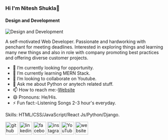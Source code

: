### Hi I'm Nitesh Shukla👋
#### Design and Development
![Design and Development](https://pbs.twimg.com/profile_banners/1214956097296953344/1623826429/1080x360)

A self-motivated Web Developer. Passionate
and hardworking with penchant for meeting
deadlines. Interested in exploring things and
learning many new things and also in role with company promoting best practices and offering diverse customer projects.

- 🔭 I’m currently looking for opportunity.
- 🌱 I’m currently learning MERN Stack.
- 👯 I’m looking to collaborate on Youtube.
- 💬 Ask me about Python or anytech related stuff.
- 📫 How to reach me:-[Website](https://niteshshukla.netlify.app/)
- 😄 Pronouns: He/His.
- ⚡ Fun fact:-Listening Songs 2-3 hour's everyday.


Skills: HTML/CSS/JavaScript/React Js/Python/Django.





[<img src='https://cdn.jsdelivr.net/npm/simple-icons@3.0.1/icons/github.svg' alt='github' height='40'>](https://github.com/Nitesh-10-shukla)    [<img src='https://cdn.jsdelivr.net/npm/simple-icons@3.0.1/icons/linkedin.svg' alt='linkedin' height='40'>](https://www.linkedin.com/in/NiteshShukla/)  [<img src='https://cdn.jsdelivr.net/npm/simple-icons@3.0.1/icons/facebook.svg' alt='facebook' height='40'>](https://www.facebook.com/NiteshShukla)  [<img src='https://cdn.jsdelivr.net/npm/simple-icons@3.0.1/icons/instagram.svg' alt='instagram' height='40'>](https://www.instagram.com/shukla_jiii07/)  [<img src='https://cdn.jsdelivr.net/npm/simple-icons@3.0.1/icons/youtube.svg' alt='YouTube' height='40'>](https://www.youtube.com/channel/NiteshShukla)  [<img src='https://cdn.jsdelivr.net/npm/simple-icons@3.0.1/icons/icloud.svg' alt='website' height='40'>](https://niteshshukla.netlify.app/)  

